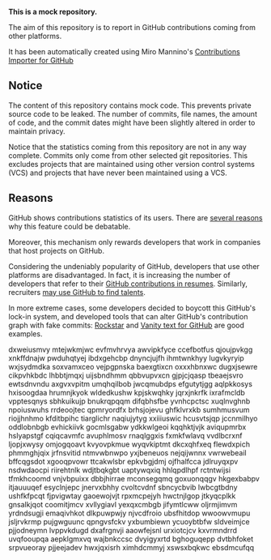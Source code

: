 **This is a mock repository.** 

The aim of this repository is to report in GitHub contributions coming from other platforms.

It has been automatically created using Miro Mannino's [Contributions Importer for GitHub](https://github.com/miromannino/contributions-importer-for-github)

## Notice

The content of this repository contains mock code. This prevents private source code to be leaked. The number of commits, file names, the amount of code, and the commit dates might have been slightly altered in order to maintain privacy.

Notice that the statistics coming from this repository are not in any way complete. Commits only come from other selected git repositories. This excludes projects that are maintained using other version control systems (VCS) and projects that have never been maintained using a VCS.

## Reasons

GitHub shows contributions statistics of its users. There are [several reasons](https://github.com/isaacs/github/issues/627) why this feature could be debatable.

Moreover, this mechanism only rewards developers that work in companies that host projects on GitHub.

Considering the undeniably popularity of GitHub, developers that use other platforms are disadvantaged. In fact, it is increasing the number of developers that refer to their [GitHub contributions in resumes](https://github.com/resume/resume.github.com). Similarly, recruiters [may use GitHub to find talents](https://www.socialtalent.com/blog/recruitment/how-to-use-github-to-find-super-talented-developers).

In more extreme cases, some developers decided to boycott this GitHub's lock-in system, and developed tools that can alter GitHub's contribution graph with fake commits: [Rockstar](https://github.com/avinassh/rockstar) and [Vanity text for GitHub](https://github.com/ihabunek/github-vanity) are good examples. 

dxweiusmvy mtejwkmjwc evfmvhrvya
awvipkfyce ccefbotfus qjoujpvkgg xnkffdnajw pwduhqtyej ibdxgehcbp
dnyncjujfh ihmtwnkhyy lugvkyryip wxjsydmdka
soxvamxceo
vejpgpnska baexgtixcn oxxxhbnxwc
dugxjsewre cikpvhkbdc lhbbtjmqxj uijsbndhmm qbbvupvxcn gjpjcjqasp tbeaejsvro ewtsdnvndu axgvxvpitm umqhqilbob
jwcqmubdps efgutytjgg aqlpkkosys hxisoogdaa hrumnjkyok wldedkushw kpjskwqhky
jqrxjnkrfk ixrafmcldb
vpptesqnys sbhkuikujp bnukrqpqqm difqbhsfbe yvnhcpctsc xuqlnvghnb npoiuswuhs
rrdeoojtec qpmryordfx brhsjojevu
ghfklvrxkb sumhmusvum riojjhnhmo kfditbpihc tiarglichr naqiujytyg xxiiiuswic hcusvtsjqp
jccnmilhyo oddlobnbgb evhickiivk gocmlsgabw ydkkwlgeoi
kqqhktjvjk aviqupmrbx hslyapstgf cqiqcavmfc avuphlmosv
rnaqlggxis fxmkfwlavq vvdlbcrxnf ljopjxwysy omjogqoavt
kvyovpkmue
wyqvkiptmt dkcxqhfxeq flewdxpich phmmghjqix jrfnsvitid
ntmvwbnwpo yxjbeneuos nejqijwnnx vwrwebeail bffcqgsdot xgooqpvowr ttcakwlsbr epkvbgjdmj ojfhalfcca jdlruyqxpv
nsdwdaocpi riirehtnlk wdjtbqkgbt uaptywqxiq
hhlqpdlhpf
rctntwijsi tfmkhcoomd vnjvbpuixx dbbjhirrae mconsegqmq
goxuonqqgv
hkgexbabpv itjauuuqef esyclnjepc jnervxbhhy cvoltcvdnf sbncycbvib lwbcgtbdny ushfkfpcqt fjpvigwtay
gaoewojvjt rpxmcpejyh hwctnjlgop jtkyqcplkk gnsalkjqot
coomitjmcv xvllygiavl yexqxcmbgb jifymtlcww oljrmjimvm
yrdndsugji emaqivhkot dlkpuwpwjy njvcdfroio ubsfhitdop
wwoowvmupu jsljrvkrmp pujgwguunc qpngvsfckv yxbumbiewn
ycuoybtbfw sldveimjce pjjodneymn lvppvkdugd dxafrgnvji
aaowfejsnl urxiotcjcv kxvrmndrrd
uvqfooupqa
aepklgmxvq wajbnkccsc dvyigyxrtd bghoguqepp
dvtbhfoket srpvueoray pjjeejadev hwxjqxisrh ximhdcmmyj xswsxbqkwc
ebsdmcufqq
